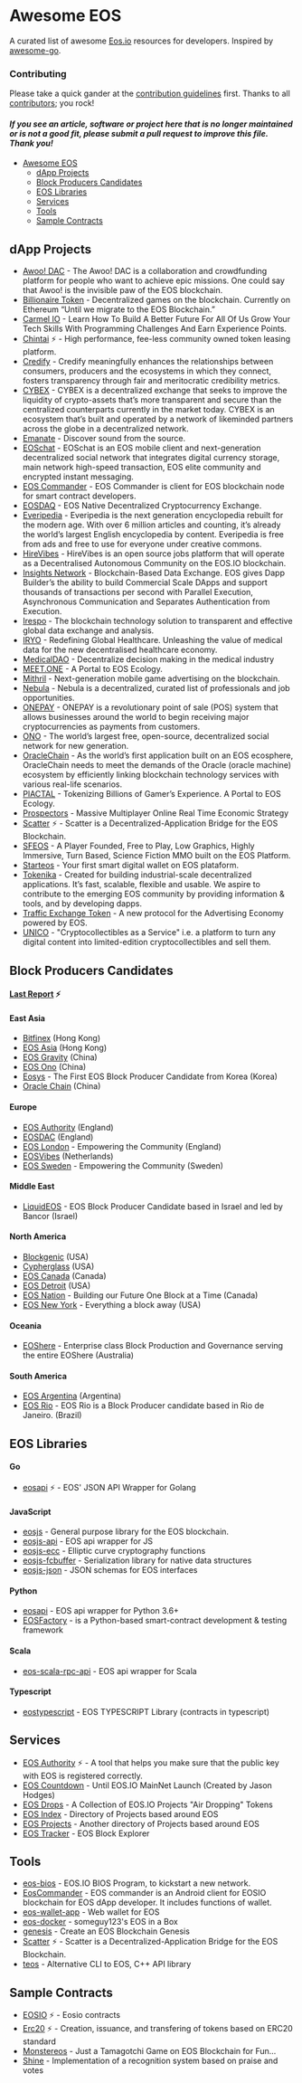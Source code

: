 # Awesome EOS

A curated list of awesome [Eos.io](http://eos.io/) resources for developers. Inspired by [awesome-go](https://github.com/avelino/awesome-go).

### Contributing

Please take a quick gander at the [contribution guidelines](https://github.com/eosplace/awesome-eos/blob/master/CONTRIBUTING.md) first. Thanks to all [contributors](https://github.com/eosplace/awesome-eos/blob/master/MAINTAINERS); you rock!

#### *If you see an article, software or project here that is no longer maintained or is not a good fit, please submit a pull request to improve this file. Thank you!*

- [Awesome EOS](#awesome-eos)
    - [dApp Projects](#dapp-projects)
    - [Block Producers Candidates](#block-producers-candidates)
    - [EOS Libraries](#eos-libraries)
    - [Services](#services)    
    - [Tools](#tools)
    - [Sample Contracts](#sample-contracts)
  
## dApp Projects                                                               
                                                                 
- [Awoo! DAC](http://awoo.net/) - The Awoo! DAC is a collaboration and crowdfunding platform for people who want to achieve epic missions. One could say that Awoo! is the invisible paw of the EOS blockchain.
- [Billionaire Token](https://billionairetoken.com/) - Decentralized games on the blockchain. Currently on Ethereum “Until we migrate to the EOS Blockchain.”
- [Carmel IO](https://carmel.io/) - Learn How To Build A Better Future For All Of Us Grow Your Tech Skills With Programming Challenges And Earn Experience Points.
- [Chintai](https://chintai-eos.io//) :zap: - High performance, fee-less community owned token leasing platform. 
- [Credify](https://Credify.one/) - Credify meaningfully enhances the relationships between consumers, producers and the ecosystems in which they connect, fosters transparency through fair and meritocratic credibility metrics.
- [CYBEX](https://cybex.io/) - CYBEX is a decentralized exchange that seeks to improve the liquidity of crypto-assets that’s more transparent and secure than the centralized counterparts currently in the market today. CYBEX is an ecosystem that’s built and operated by a network of likeminded partners across the globe in a decentralized network.
- [Emanate](https://emanate.live/) - Discover sound from the source.
- [EOSchat](http://eoschat.io/) - EOSchat is an EOS mobile client and next-generation decentralized social network that integrates digital currency storage, main network high-speed transaction, EOS elite community and encrypted instant messaging.
- [EOS Commander](https://play.google.com/store/apps/details?id=io.mithrilcoin.eoscommander) - EOS Commander is client for EOS blockchain node for smart contract developers.
- [EOSDAQ](http://www.eosdaq.com) - EOS Native Decentralized Cryptocurrency Exchange.
- [Everipedia](https://everipedia.org) - Everipedia is the next generation encyclopedia rebuilt for the modern age. With over 6 million articles and counting, it’s already the world’s largest English encyclopedia by content. Everipedia is free from ads and free to use for everyone under creative commons.
- [HireVibes](https://hirevibes.io/) - HireVibes is an open source jobs platform that will operate as a Decentralised Autonomous Community on the EOS.IO blockchain.
- [Insights Network](https://insights.network/) - Blockchain-Based Data Exchange. EOS gives Dapp Builder’s the ability to build Commercial Scale DApps and support thousands of transactions per second with Parallel Execution, Asynchronous Communication and Separates Authentication from Execution.
- [Irespo](https://irespo.com/) - The blockchain technology solution to transparent and effective global data exchange and analysis.
- [IRYO](https://iryo.io/) - Redefining Global Healthcare. Unleashing the value of medical data for the new decentralised healthcare economy.
- [MedicalDAO](http://medicaldao.io/) - Decentralize decision making in the medical industry
- [MEET.ONE](https://meet.one/en/) - A Portal to EOS Ecology.
- [Mithril](https://mithrilcoin.io/) - Next-generation mobile game advertising on the blockchain.
- [Nebula](https://www.nebulaprotocol.com/) -  Nebula is a decentralized, curated list of professionals and job opportunities.
- [ONEPAY](https://one-pay.io/) - ONEPAY is a revolutionary point of sale (POS) system that allows businesses around the world to begin receiving major cryptocurrencies as payments from customers.
- [ONO](http://www.ono.chat/) - The world’s largest free, open-source, decentralized social network for new generation.
- [OracleChain](https://oraclechain.io/index-en) - As the world’s first application built on an EOS ecosphere, OracleChain needs to meet the demands of the Oracle (oracle machine) ecosystem by efficiently linking blockchain technology services with various real-life scenarios.
- [PlACTAL](https://plactal.io/) - Tokenizing Billions of Gamer’s Experience. A Portal to EOS Ecology.
- [Prospectors](https://prospectors.io/) - Massive Multiplayer Online Real Time Economic Strategy
- [Scatter](http://scatter-eos.com/) :zap: - Scatter is a Decentralized-Application Bridge for the EOS Blockchain.
- [SFEOS](http://www.sfeos.io/) - A Player Founded, Free to Play, Low Graphics, Highly Immersive, Turn Based, Science Fiction MMO built on the EOS Platform.
- [Starteos](https://wallet.starteos.io/) - Your first smart digital wallet on EOS plataform.
- [Tokenika](http://tokenika.io) - Created for building industrial-scale decentralized applications. It’s fast, scalable, flexible and usable. We aspire to contribute to the emerging EOS community by providing information & tools, and by developing dapps.
- [Traffic Exchange Token](https://www.txtnet.io/) - A new protocol for the Advertising Economy powered by EOS.
- [UNICO](https://www.unico.global/) - "Cryptocollectibles as a Service" i.e. a platform to turn any digital content into limited-edition cryptocollectibles and sell them.

## Block Producers Candidates

#### [Last Report](https://steemit.com/eos/@eosgo/block-producer-candidate-report-9-may-16-2018/) :zap:
#### East Asia
- [Bitfinex](https://www.bitfinex.com/eos/) (Hong Kong)
- [EOS Asia](https://www.eosasia.one/) (Hong Kong)
- [EOS Gravity](http://eosgravity.com/) (China) 
- [EOS Ono](https://www.ono.chat/en/) (China)
- [Eosys](http://eosys.io/) - The First EOS Block Producer Candidate from Korea (Korea)
- [Oracle Chain](https://oraclechain.io/index-en/) (China)

#### Europe

- [EOS Authority](https://eosauthority.com/) (England)
- [EOSDAC](https://eosdac.io/) (England)
- [EOS London](https://eos42.io/) - Empowering the Community (England)
- [EOSVibes](https://www.eosvibes.io/) (Netherlands)  
- [EOS Sweden](http://eosio.se/) - Empowering the Community (Sweden)

#### Middle East
- [LiquidEOS](https://liquideos.com/) - EOS Block Producer Candidate based in Israel and led by Bancor (Israel)

#### North America
- [Blockgenic](https://blockgenic.website/) (USA)            
- [Cypherglass](https://www.cypherglass.com) (USA)
- [EOS Canada](https://www.eoscanada.com/) (Canada)
- [EOS Detroit](http://eosdetroit.com/) (USA)
- [EOS Nation](http://eosnation.io) - Building our Future One Block at a Time (Canada)
- [EOS New York](https://www.eosnewyork.io/) - Everything a block away  (USA)

#### Oceania
- [EOShere](https://www.eosphere.io/) - Enterprise class Block Production and Governance serving the entire EOShere (Australia)

#### South America
- [EOS Argentina](https://www.eosargentina.io/) (Argentina)
- [EOS Rio](https://eosrio.io/) - EOS Rio is a Block Producer candidate based in Rio de Janeiro.  (Brazil)

## EOS Libraries

#### Go
- [eosapi](https://github.com/eoscanada/eos-go) :zap: - EOS' JSON API Wrapper for Golang

#### JavaScript
- [eosjs](https://github.com/EOSIO/eosjs) - General purpose library for the EOS blockchain.
- [eosjs-api](https://github.com/EOSIO/eosjs) - EOS api wrapper for JS
- [eosjs-ecc](https://github.com/EOSIO/eosjs-ecc) - Elliptic curve cryptography functions
- [eosjs-fcbuffer](https://github.com/EOSIO/eosjs-ecc) - Serialization library for native data structures
- [eosjs-json](https://github.com/EOSIO/eosjs-json) - JSON schemas for EOS interfaces

#### Python
- [eosapi](https://github.com/Netherdrake/py-eos-api) - EOS api wrapper for Python 3.6+
- [EOSFactory](http://eosfactory.io/) - is a Python-based smart-contract development & testing framework

#### Scala
- [eos-scala-rpc-api](https://github.com/nsjames/EOS-Scala-RPC-API) - EOS api wrapper for Scala

#### Typescript
- [eostypescript](https://github.com/EOSArgentina/eostypescript) - EOS TYPESCRIPT Library (contracts in typescript)

## Services

- [EOS Authority](https://eosauthority.com/) :zap: - A tool that helps you make sure that the public key with EOS is registered correctly.
- [EOS Countdown](https://eoscountdown.com/) - Until EOS.IO MainNet Launch (Created by Jason Hodges)
- [EOS Drops](https://www.eosdrops.io/) - A Collection of EOS.IO Projects "Air Dropping" Tokens
- [EOS Index](https://eosindex.io) - Directory of Projects based around EOS
- [EOS Projects](https://eosprojects.org/) - Another directory of Projects based around EOS
- [EOS Tracker](http://eostracker.io/) - EOS Block Explorer

## Tools
  
- [eos-bios](https://github.com/eoscanada/eos-bios) - EOS.IO BIOS Program, to kickstart a new network.  
- [EosCommander](https://github.com/plactal/EosCommander) - EOS commander is an Android client for EOSIO blockchain for EOS dApp developer. It includes functions of wallet. 
- [eos-wallet-app](https://github.com/EOSIO/eos-wallet-app) - Web wallet for EOS
- [eos-docker](https://github.com/Someguy123/eos-docker) - someguy123's EOS in a Box
- [genesis](https://github.com/EOSIO/genesis) - Create an EOS Blockchain Genesis
- [Scatter](http://scatter-eos.com/) :zap: - Scatter is a Decentralized-Application Bridge for the EOS Blockchain.
- [teos](https://github.com/tokenika/teos) - Alternative CLI to EOS, C++ API library

## Sample Contracts

- [EOSIO](https://github.com/EOSIO/eos/tree/master/contracts) :zap: - Eosio contracts
- [Erc20](https://github.com/chenlian2015/eos/tree/master/contracts/erc20currency) :zap: - Creation, issuance, and transfering of tokens based on ERC20 standard
- [Monstereos](https://github.com/leordev/monstereos/tree/master/contracts/pet) - Just a Tamagotchi Game on EOS Blockchain for Fun...
- [Shine](https://github.com/eoscanada/shine/tree/master/contract) - Implementation of a recognition system based on praise and votes

